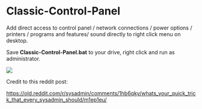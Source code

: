# Classic-Control-Panel

Add direct access to control panel / network connections / power options / printers / programs and features/ sound directly to right click menu on desktop. 


Save **Classic-Control-Panel.bat** to your drive, right click and run as administrator. 



<img src="https://i.imgur.com/5yd8Xqj.png">


Credit to this reddit post:

 https://old.reddit.com/r/sysadmin/comments/1hb6qky/whats_your_quick_trick_that_every_sysadmin_should/m1ep1eu/
